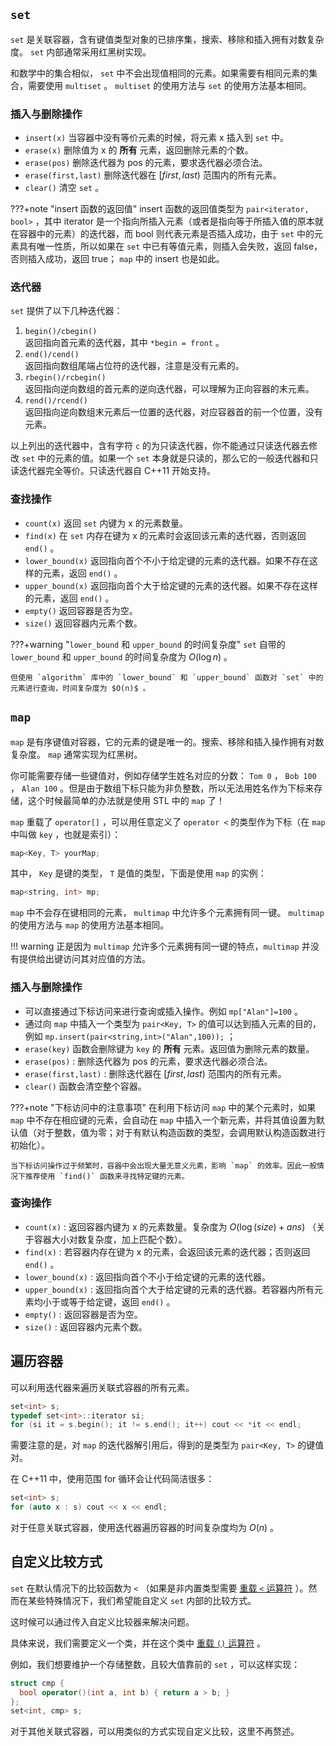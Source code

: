##  `set` 

 `set` 是关联容器，含有键值类型对象的已排序集，搜索、移除和插入拥有对数复杂度。 `set` 内部通常采用红黑树实现。

和数学中的集合相似， `set` 中不会出现值相同的元素。如果需要有相同元素的集合，需要使用 `multiset` 。 `multiset` 的使用方法与 `set` 的使用方法基本相同。

### 插入与删除操作

-  `insert(x)` 当容器中没有等价元素的时候，将元素 x 插入到 `set` 中。
-  `erase(x)` 删除值为 x 的 **所有** 元素，返回删除元素的个数。
-  `erase(pos)` 删除迭代器为 pos 的元素，要求迭代器必须合法。
-  `erase(first,last)` 删除迭代器在 $[first,last)$ 范围内的所有元素。
-  `clear()` 清空 `set` 。

???+note "insert 函数的返回值"
    insert 函数的返回值类型为 `pair<iterator, bool>` ，其中 iterator 是一个指向所插入元素（或者是指向等于所插入值的原本就在容器中的元素）的迭代器，而 bool 则代表元素是否插入成功，由于 `set` 中的元素具有唯一性质，所以如果在 `set` 中已有等值元素，则插入会失败，返回 false，否则插入成功，返回 true； `map` 中的 insert 也是如此。

### 迭代器<span id="set-iterator"></span>

 `set` 提供了以下几种迭代器：

1.   `begin()/cbegin()`   
    返回指向首元素的迭代器，其中 `*begin = front` 。
2.   `end()/cend()`   
    返回指向数组尾端占位符的迭代器，注意是没有元素的。
3.   `rbegin()/rcbegin()`   
    返回指向逆向数组的首元素的逆向迭代器，可以理解为正向容器的末元素。
4.   `rend()/rcend()`   
    返回指向逆向数组末元素后一位置的迭代器，对应容器首的前一个位置，没有元素。

以上列出的迭代器中，含有字符 `c` 的为只读迭代器，你不能通过只读迭代器去修改 `set` 中的元素的值。如果一个 `set` 本身就是只读的，那么它的一般迭代器和只读迭代器完全等价。只读迭代器自 C++11 开始支持。

### 查找操作<span id="set-find"></span>

-  `count(x)` 返回 `set` 内键为 x 的元素数量。
-  `find(x)` 在 `set` 内存在键为 x 的元素时会返回该元素的迭代器，否则返回 `end()` 。
-  `lower_bound(x)` 返回指向首个不小于给定键的元素的迭代器。如果不存在这样的元素，返回 `end()` 。
-  `upper_bound(x)` 返回指向首个大于给定键的元素的迭代器。如果不存在这样的元素，返回 `end()` 。
-  `empty()` 返回容器是否为空。
-  `size()` 返回容器内元素个数。

???+warning "`lower_bound` 和 `upper_bound` 的时间复杂度"
     `set` 自带的 `lower_bound` 和 `upper_bound` 的时间复杂度为 $O(\log n)$ 。
    
    但使用 `algorithm` 库中的 `lower_bound` 和 `upper_bound` 函数对 `set` 中的元素进行查询，时间复杂度为 $O(n)$ 。

##  `map` 

 `map` 是有序键值对容器，它的元素的键是唯一的。搜索、移除和插入操作拥有对数复杂度。 `map` 通常实现为红黑树。

你可能需要存储一些键值对，例如存储学生姓名对应的分数： `Tom 0` ， `Bob 100` ， `Alan 100` 。但是由于数组下标只能为非负整数，所以无法用姓名作为下标来存储，这个时候最简单的办法就是使用 STL 中的 `map` 了！

 `map` 重载了 `operator[]` ，可以用任意定义了 `operator <` 的类型作为下标（在 `map` 中叫做 `key` ，也就是索引）：

```cpp
map<Key, T> yourMap;
```

其中， `Key` 是键的类型， `T` 是值的类型，下面是使用 `map` 的实例：

```cpp
map<string, int> mp;
```

 `map` 中不会存在键相同的元素， `multimap` 中允许多个元素拥有同一键。 `multimap` 的使用方法与 `map` 的使用方法基本相同。

!!! warning
    正是因为 `multimap` 允许多个元素拥有同一键的特点，`multimap` 并没有提供给出键访问其对应值的方法。

### 插入与删除操作<span id="map-insert"></span>

- 可以直接通过下标访问来进行查询或插入操作。例如 `mp["Alan"]=100` 。
- 通过向 `map` 中插入一个类型为 `pair<Key, T>` 的值可以达到插入元素的目的，例如 `mp.insert(pair<string,int>("Alan",100));` ；
-  `erase(key)` 函数会删除键为 `key` 的 **所有** 元素。返回值为删除元素的数量。
-  `erase(pos)` : 删除迭代器为 pos 的元素，要求迭代器必须合法。
-  `erase(first,last)` : 删除迭代器在 $[first,last)$ 范围内的所有元素。
-  `clear()` 函数会清空整个容器。

???+note "下标访问中的注意事项"
    在利用下标访问 `map` 中的某个元素时，如果 `map` 中不存在相应键的元素，会自动在 `map` 中插入一个新元素，并将其值设置为默认值（对于整数，值为零；对于有默认构造函数的类型，会调用默认构造函数进行初始化）。
    
    当下标访问操作过于频繁时，容器中会出现大量无意义元素，影响 `map` 的效率。因此一般情况下推荐使用 `find()` 函数来寻找特定键的元素。

### 查询操作

-  `count(x)` : 返回容器内键为 x 的元素数量。复杂度为 $O(\log(size)+ans)$ （关于容器大小对数复杂度，加上匹配个数）。
-  `find(x)` : 若容器内存在键为 x 的元素，会返回该元素的迭代器；否则返回 `end()` 。
-  `lower_bound(x)` : 返回指向首个不小于给定键的元素的迭代器。
-  `upper_bound(x)` : 返回指向首个大于给定键的元素的迭代器。若容器内所有元素均小于或等于给定键，返回 `end()` 。
-  `empty()` : 返回容器是否为空。
-  `size()` : 返回容器内元素个数。

## 遍历容器

可以利用迭代器来遍历关联式容器的所有元素。

```cpp
set<int> s;
typedef set<int>::iterator si;
for (si it = s.begin(); it != s.end(); it++) cout << *it << endl;
```

需要注意的是，对 `map` 的迭代器解引用后，得到的是类型为 `pair<Key, T>` 的键值对。

在 C++11 中，使用范围 for 循环会让代码简洁很多：

```cpp
set<int> s;
for (auto x : s) cout << x << endl;
```

对于任意关联式容器，使用迭代器遍历容器的时间复杂度均为 $O(n)$ 。

## 自定义比较方式

 `set` 在默认情况下的比较函数为 `<` （如果是非内置类型需要 [重载 `<` 运算符](../op-overload.md#compare) ）。然而在某些特殊情况下，我们希望能自定义 `set` 内部的比较方式。

这时候可以通过传入自定义比较器来解决问题。

具体来说，我们需要定义一个类，并在这个类中 [重载 `()` 运算符](../op-overload.md#function) 。

例如，我们想要维护一个存储整数，且较大值靠前的 `set` ，可以这样实现：

```cpp
struct cmp {
  bool operator()(int a, int b) { return a > b; }
};
set<int, cmp> s;
```

对于其他关联式容器，可以用类似的方式实现自定义比较，这里不再赘述。
